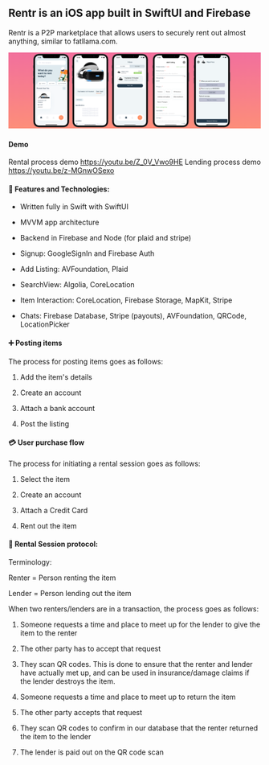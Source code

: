 
## Rentr is an iOS app built in **SwiftUI** and **Firebase**
Rentr is a P2P marketplace that allows users to securely rent out almost anything, similar to fatllama.com.

![](https://raw.githubusercontent.com/bot-developer3/iOS-Developer-Portfolio/main/banner.png)

#### Demo
Rental process demo
https://youtu.be/Z_0V_Vwo9HE 
Lending process demo
https://youtu.be/z-MGnwOSexo 

#### 🔨 Features and Technologies:
- Written fully in Swift with SwiftUI
- MVVM app architecture
- Backend in Firebase and Node (for plaid and stripe)

- Signup: GoogleSignIn and Firebase Auth
- Add Listing: AVFoundation, Plaid 
- SearchView: Algolia, CoreLocation
- Item Interaction: CoreLocation, Firebase Storage, MapKit, Stripe
- Chats: Firebase Database, Stripe (payouts), AVFoundation, QRCode, LocationPicker



#### ➕ Posting items


The process for posting items goes as follows:

1. Add the item's details

2. Create an account

3. Attach a bank account

4. Post the listing

#### 💳 User purchase flow


The process for initiating a rental session goes as follows:

1. Select the item

2. Create an account

3. Attach a Credit Card

4. Rent out the item

#### 🤝 Rental Session protocol:


Terminology: 

Renter = Person renting the item

Lender = Person lending out the item

When two renters/lenders are in a transaction, the process goes as follows:

1. Someone requests a time and place to meet up for the lender to give the item to the renter

2. The other party has to accept that request

3. They scan QR codes. This is done to ensure that the renter and lender have actually met up, and can be used in insurance/damage claims if the lender destroys the item.

4. Someone requests a time and place to meet up to return the item 

5. The other party accepts that request

6. They scan QR codes to confirm in our database that the renter returned the item to the lender

7. The lender is paid out on the QR code scan


